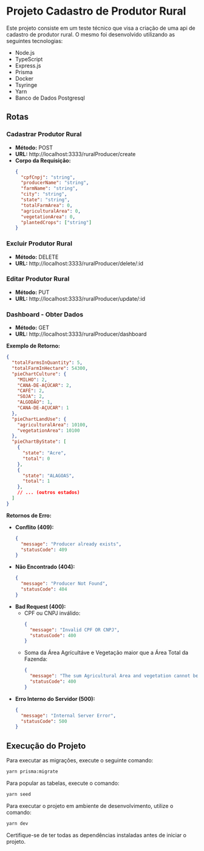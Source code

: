 # Projeto Cadastro de Produtor Rural

Este projeto consiste em um teste técnico que visa a criação de uma api de cadastro de produtor rural. O mesmo foi desenvolvido utilizando as seguintes tecnologias:

- Node.js
- TypeScript
- Express.js
- Prisma
- Docker
- Tsyringe
- Yarn
- Banco de Dados Postgresql

## Rotas

### Cadastrar Produtor Rural

- **Método:** POST
- **URL:** http://localhost:3333/ruralProducer/create
- **Corpo da Requisição:**
  ```json
  {
    "cpfCnpj": "string",
    "producerName": "string",
    "farmName": "string",
    "city": "string",
    "state": "string",
    "totalFarmArea": 0,
    "agriculturalArea": 0,
    "vegetationArea": 0,
    "plantedCrops": ["string"]
  }
  ```

### Excluir Produtor Rural

- **Método:** DELETE
- **URL:** http://localhost:3333/ruralProducer/delete/:id

### Editar Produtor Rural

- **Método:** PUT
- **URL:** http://localhost:3333/ruralProducer/update/:id

### Dashboard - Obter Dados

- **Método:** GET
- **URL:** http://localhost:3333/ruralProducer/dashboard

**Exemplo de Retorno:**
```json
{
  "totalFarmsInQuantity": 5,
  "totalFarmInHectare": 54300,
  "pieChartCulture": {
    "MILHO": 2,
    "CANA-DE-AÇÚCAR": 2,
    "CAFÉ": 2,
    "SOJA": 2,
    "ALGODÃO": 1,
    "CANA-DE-AÇUCAR": 1
  },
  "pieChartLandUse": {
    "agriculturalArea": 10100,
    "vegetationArea": 10100
  },
  "pieChartByState": [
    {
      "state": "Acre",
      "total": 0
    },
    {
      "state": "ALAGOAS",
      "total": 1
    },
    // ... (outros estados)
  ]
}
```

**Retornos de Erro:**
  - **Conflito (409):**
    ```json
    {
      "message": "Producer already exists",
      "statusCode": 409
    }
    ```
  - **Não Encontrado (404):**
    ```json
    {
      "message": "Producer Not Found",
      "statusCode": 404
    }
    ```
  - **Bad Request (400):**
    - CPF ou CNPJ inválido:
      ```json
      {
        "message": "Invalid CPF OR CNPJ",
        "statusCode": 400
      }
      ```
    - Soma da Área Agrícultáve e Vegetação maior que a Área Total da Fazenda:
      ```json
      {
        "message": "The sum Agricultural Area and vegetation cannot be greater than the total area of the farm",
        "statusCode": 400
      }
      ```
  - **Erro Interno do Servidor (500):**
    ```json
    {
      "message": "Internal Server Error",
      "statusCode": 500
    }
    ```

## Execução do Projeto

Para executar as migrações, execute o seguinte comando:

```bash
yarn prisma:migrate
```

Para popular as tabelas, execute o comando:

```bash
yarn seed
```

Para executar o projeto em ambiente de desenvolvimento, utilize o comando:

```bash
yarn dev
```

Certifique-se de ter todas as dependências instaladas antes de iniciar o projeto.


